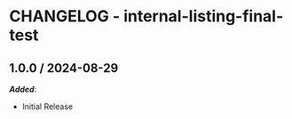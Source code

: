 # CHANGELOG - internal-listing-final-test
    
## 1.0.0 / 2024-08-29

_**Added**_:

* Initial Release
